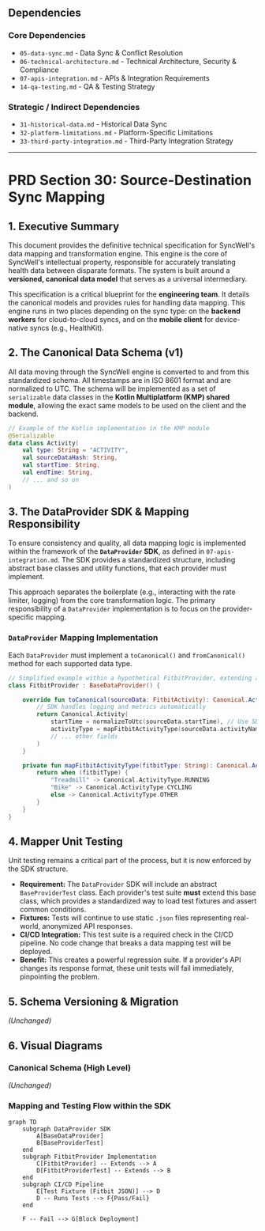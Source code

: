 ## Dependencies

### Core Dependencies
- `05-data-sync.md` - Data Sync & Conflict Resolution
- `06-technical-architecture.md` - Technical Architecture, Security & Compliance
- `07-apis-integration.md` - APIs & Integration Requirements
- `14-qa-testing.md` - QA & Testing Strategy

### Strategic / Indirect Dependencies
- `31-historical-data.md` - Historical Data Sync
- `32-platform-limitations.md` - Platform-Specific Limitations
- `33-third-party-integration.md` - Third-Party Integration Strategy

---

# PRD Section 30: Source-Destination Sync Mapping

## 1. Executive Summary

This document provides the definitive technical specification for SyncWell's data mapping and transformation engine. This engine is the core of SyncWell's intellectual property, responsible for accurately translating health data between disparate formats. The system is built around a **versioned, canonical data model** that serves as a universal intermediary.

This specification is a critical blueprint for the **engineering team**. It details the canonical models and provides rules for handling data mapping. This engine runs in two places depending on the sync type: on the **backend workers** for cloud-to-cloud syncs, and on the **mobile client** for device-native syncs (e.g., HealthKit).

## 2. The Canonical Data Schema (v1)

All data moving through the SyncWell engine is converted to and from this standardized schema. All timestamps are in ISO 8601 format and are normalized to UTC. The schema will be implemented as a set of `serializable` data classes in the **Kotlin Multiplatform (KMP) shared module**, allowing the exact same models to be used on the client and the backend.

```kotlin
// Example of the Kotlin implementation in the KMP module
@Serializable
data class Activity(
    val type: String = "ACTIVITY",
    val sourceDataHash: String,
    val startTime: String,
    val endTime: String,
    // ... and so on
)
```

## 3. The DataProvider SDK & Mapping Responsibility

To ensure consistency and quality, all data mapping logic is implemented within the framework of the **`DataProvider` SDK**, as defined in `07-apis-integration.md`. The SDK provides a standardized structure, including abstract base classes and utility functions, that each provider must implement.

This approach separates the boilerplate (e.g., interacting with the rate limiter, logging) from the core transformation logic. The primary responsibility of a `DataProvider` implementation is to focus on the provider-specific mapping.

### `DataProvider` Mapping Implementation

Each `DataProvider` must implement a `toCanonical()` and `fromCanonical()` method for each supported data type.

```kotlin
// Simplified example within a hypothetical FitbitProvider, extending a base class from the SDK
class FitbitProvider : BaseDataProvider() {

    override fun toCanonical(sourceData: FitbitActivity): Canonical.Activity {
        // SDK handles logging and metrics automatically
        return Canonical.Activity(
            startTime = normalizeToUtc(sourceData.startTime), // Use SDK utility for timezone
            activityType = mapFitbitActivityType(sourceData.activityName),
            // ... other fields
        )
    }

    private fun mapFitbitActivityType(fitbitType: String): Canonical.ActivityType {
        return when (fitbitType) {
            "Treadmill" -> Canonical.ActivityType.RUNNING
            "Bike" -> Canonical.ActivityType.CYCLING
            else -> Canonical.ActivityType.OTHER
        }
    }
}
```

## 4. Mapper Unit Testing

Unit testing remains a critical part of the process, but it is now enforced by the SDK structure.

*   **Requirement:** The `DataProvider` SDK will include an abstract `BaseProviderTest` class. Each provider's test suite **must** extend this base class, which provides a standardized way to load test fixtures and assert common conditions.
*   **Fixtures:** Tests will continue to use static `.json` files representing real-world, anonymized API responses.
*   **CI/CD Integration:** This test suite is a required check in the CI/CD pipeline. No code change that breaks a data mapping test will be deployed.
*   **Benefit:** This creates a powerful regression suite. If a provider's API changes its response format, these unit tests will fail immediately, pinpointing the problem.

## 5. Schema Versioning & Migration
*(Unchanged)*

## 6. Visual Diagrams

### Canonical Schema (High Level)
*(Unchanged)*

### Mapping and Testing Flow within the SDK
```mermaid
graph TD
    subgraph DataProvider SDK
        A[BaseDataProvider]
        B[BaseProviderTest]
    end
    subgraph FitbitProvider Implementation
        C[FitbitProvider] -- Extends --> A
        D[FitbitProviderTest] -- Extends --> B
    end
    subgraph CI/CD Pipeline
        E[Test Fixture (Fitbit JSON)] --> D
        D -- Runs Tests --> F{Pass/Fail}
    end

    F -- Fail --> G[Block Deployment]
```

